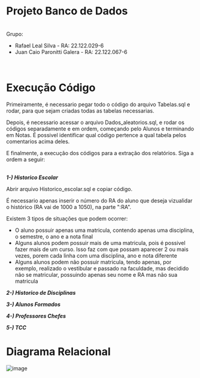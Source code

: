 # Projeto Banco de Dados

<br>Grupo:</br>
* Rafael Leal Silva - RA: 22.122.029-6
* Juan Caio Paronitti Galera - RA: 22.122.067-6
<br>

# Execução Código

Primeiramente, é necessario pegar todo o código do arquivo Tabelas.sql e rodar, para que sejam criadas todas as tabelas necessarias.

Depois, é necessario acessar o arquivo Dados_aleatorios.sql, e rodar os códigos separadamente e em ordem, começando pelo Alunos e terminando em Notas. É possivel identificar qual código pertence a qual tabela pelos comentarios acima deles.

E finalmente, a execução dos códigos para a extração dos relatórios. Siga a ordem a seguir:
<br></br>

***1-) Historico Escolar***

Abrir arquivo Historico_escolar.sql e copiar código.

É necessario apenas inserir o número do RA do aluno que deseja vizualidar o histórico (RA vai de 1000 a 1050), na parte ":RA".

Existem 3 tipos de situações que podem ocorrer:

* O aluno possuir apenas uma matricula, contendo apenas uma disciplina, o semestre, o ano e a nota final
* Alguns alunos podem possuir mais de uma matricula, pois é possivel fazer mais de um curso. Isso faz com que possam aparecer 2 ou mais vezes, porem cada linha com uma disciplina, ano e nota diferente
* Alguns alunos podem não possuir matricula, tendo apenas, por exemplo, realizado o vestibular e passado na faculdade, mas decidido não se matricular, possuindo apenas seu nome e RA mas não sua matricula

***2-) Historico de Disciplinas***

***3-) Alunos Formados***

***4-) Professores Chefes***

***5-) TCC***

# Diagrama Relacional

![image](https://github.com/RafLeal/Projeto-Banco-de-Dados/assets/165904115/4bb26165-6e84-48ae-b761-df93ef445845)


